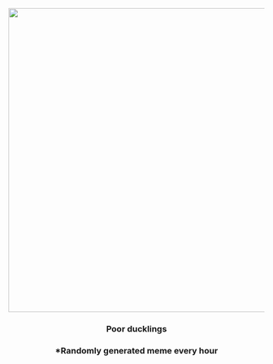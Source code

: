 <p align="center">
        <img src="https://i.redd.it/cqp80j2axc191.jpg" width="600" height="600">
        </p>
        <h3 align="center">Poor ducklings</h3>
        <h3 align="center">*Randomly generated meme every hour</h3>
    